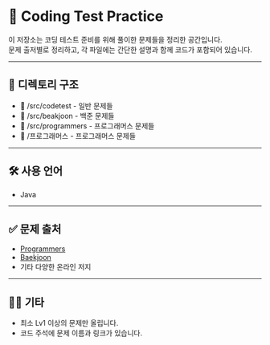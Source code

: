 # 📘 Coding Test Practice

이 저장소는 코딩 테스트 준비를 위해 풀이한 문제들을 정리한 공간입니다.  
문제 출저별로 정리하고, 각 파일에는 간단한 설명과 함께 코드가 포함되어 있습니다.

---

## 📂 디렉토리 구조

- 📁 /src/codetest - 일반 문제들
- 📁 /src/beakjoon - 백준 문제들
- 📁 /src/programmers - 프로그래머스 문제들
- 📁 /프로그래머스 - 프로그래머스 문제들

---

## 🛠 사용 언어

- Java

---

## ✅ 문제 출처

- [Programmers](https://school.programmers.co.kr/)
- [Baekjoon](https://www.acmicpc.net/)
- 기타 다양한 온라인 저지

---

## 🙋‍♀️ 기타

- 최소 Lv1 이상의 문제만 올립니다.
- 코드 주석에 문제 이름과 링크가 있습니다.
